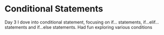 # Conditional Statements
Day 3 I dove into conditional statement, focusing on if... statements,
if...elif... statements and if...else statements. Had fun exploring various conditions